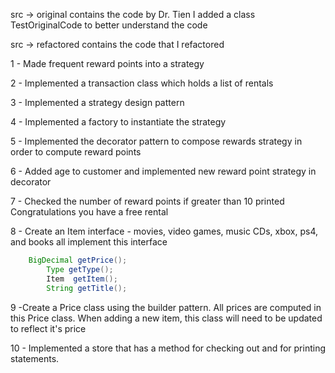 src -> original
    contains the code by Dr. Tien
    I added a class TestOriginalCode
    to better understand the code

src -> refactored
    contains the code that I refactored

1 - Made frequent reward points into a strategy

2 - Implemented a transaction class which holds a list of rentals

3 - Implemented a strategy design pattern

4 - Implemented a factory to instantiate the strategy

5 - Implemented the decorator pattern to compose rewards strategy in order to compute reward points

6 - Added age to customer and implemented new reward point strategy in decorator

7 - Checked the number of reward points if greater than 10 printed Congratulations you have a free rental

8 - Create an Item interface - movies, video games, music CDs, xbox, ps4, and books all implement this interface
```java
    BigDecimal getPrice();
        Type getType();
        Item  getItem();
        String getTitle();
```
9 -Create a Price class using the builder pattern. All prices are computed in this Price class. When adding a new item, this class will need to be updated to reflect it's price

10 - Implemented a store that has a method for checking out and for printing statements.